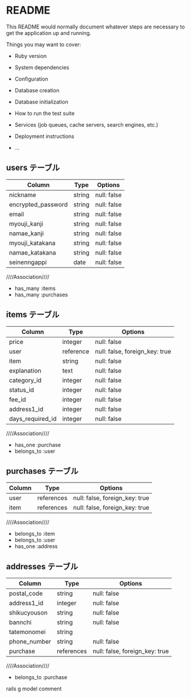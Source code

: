 # README

This README would normally document whatever steps are necessary to get the
application up and running.

Things you may want to cover:

* Ruby version

* System dependencies

* Configuration

* Database creation

* Database initialization

* How to run the test suite

* Services (job queues, cache servers, search engines, etc.)

* Deployment instructions

* ...

>>>>>>>>>>>>>>>>>>>>>


## users テーブル

| Column   | Type   | Options     |
| -------- | ------ | ----------- |
| nickname          | string | null: false |
| encrypted_password| string | null: false |
| email             | string | null: false | unique: true |
| myouji_kanji      | string | null: false |
| namae_kanji       | string | null: false |
| myouji_katakana   | string | null: false |
| namae_katakana    | string | null: false |
| seinenngappi      | date   | null: false |




////Association////

- has_many :items
- has_many :purchases



## items テーブル

| Column | Type       | Options             |
| ------ | ---------- | ------------------- |
| price           | integer   | null: false |
| user            | reference |null: false, foreign_key: true |
| item            | string    | null: false |
| explanation     | text      | null: false |
| category_id     | integer   | null: false |
| status_id       | integer   | null: false |
| fee_id          | integer   | null: false |
| address1_id     | integer   | null: false |
| days_required_id| integer   | null: false |


////Association////

- has_one    :purchase
- belongs_to :user



## purchases テーブル


| Column | Type   | Options     |
| ------ | ------ | ----------- |
| user  | references | null: false, foreign_key: true |
| item  | references | null: false, foreign_key: true |

////Association////

- belongs_to :item
- belongs_to :user
- has_one    :address



## addresses テーブル

| Column | Type   | Options     |
| ------ | ------ | ----------- |
| postal_code       | string | null: false |
| address1_id       | integer| null: false |
| shikucyouson      | string | null: false |
| bannchi           | string | null: false |
| tatemonomei       | string |
| phone_number      | string | null: false |
| purchase          | references | null: false, foreign_key: true |


////Association////

- belongs_to :purchase


rails g model comment